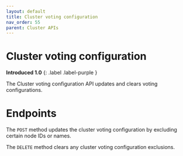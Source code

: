 ```yaml
---
layout: default
title: Cluster voting configuration
nav_order: 55
parent: Cluster APIs
---
```


# Cluster voting configuration
**Introduced 1.0**
{: .label .label-purple }

The Cluster voting configuration API updates and clears voting configurations.

# Endpoints

The `POST` method updates the cluster voting configuration by excluding certain node IDs or names.

<!-- spec_insert_start
api: cluster.post_voting_config_exclusions
component: endpoints
omit_header: true
-->
<!-- spec_insert_end -->

The `DELETE` method clears any cluster voting configuration exclusions.

<!-- spec_insert_start
api: cluster.delete_voting_config_exclusions
component: endpoints
omit_header: true
-->
<!-- spec_insert_end -->

<!-- spec_insert_start
api: cluster.post_voting_config_exclusions
component: path_parameters
-->
<!-- spec_insert_end -->

<!-- spec_insert_start
api: cluster.post_voting_config_exclusions
component: query_parameters
-->
<!-- spec_insert_end -->